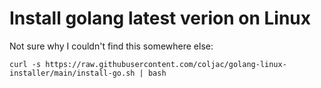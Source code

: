 # Install golang latest verion on Linux

Not sure why I couldn't find this somewhere else:

`curl -s https://raw.githubusercontent.com/coljac/golang-linux-installer/main/install-go.sh | bash`
